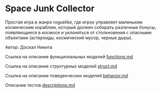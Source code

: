 # Space Junk Collector

Простая игра в жанре roguelike, где игрок управляет маленьким космическим кораблем, который должен собирать различные бонусы, появляющиеся в космосе и уклоняться от столкновения с опасными объектами (астероиды, космический мусор, черные дыры).

Автор: Доскал Никита

Ссылка на описание функциональных моделей [functions.md](docs/functions.md) 

Ссылка на описание структурных моделей [struct.md](docs/struct.md) 

Ссылка на описание поведенческих моделей [behavior.md](docs/behavior.md) 

Описание тестов [descriptions.md](docs/descriptions.md) 
